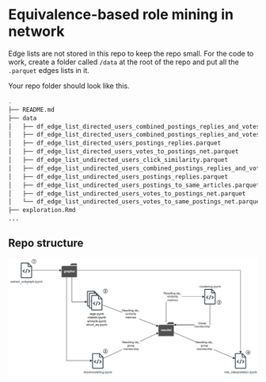 # Equivalence-based role mining in network

Edge lists are not stored in this repo to keep the repo small. For the code to work, create a folder called `/data` at the root of the repo and put all the `.parquet` edges lists in it.

Your repo folder should look like this.

```bash
.
├── README.md
├── data
│   ├── df_edge_list_directed_users_combined_postings_replies_and_votes_to_postings_net.parquet
│   ├── df_edge_list_directed_users_combined_postings_replies_and_votes_to_postings_net_and_follow_connections.parquet
│   ├── df_edge_list_directed_users_postings_replies.parquet
│   ├── df_edge_list_directed_users_votes_to_postings_net.parquet
│   ├── df_edge_list_undirected_users_click_similarity.parquet
│   ├── df_edge_list_undirected_users_combined_postings_replies_and_votes_to_postings_net.parquet
│   ├── df_edge_list_undirected_users_postings_replies.parquet
│   ├── df_edge_list_undirected_users_postings_to_same_articles.parquet
│   ├── df_edge_list_undirected_users_votes_to_postings_net.parquet
│   └── df_edge_list_undirected_users_votes_to_same_postings_net.parquet
├── exploration.Rmd
...
```

## Repo structure

![File structure](file_struct.png)
